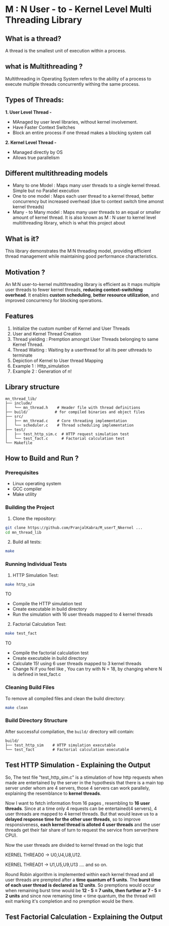 # M : N User - to - Kernel Level Multi Threading Library

## What is a thread?
A thread is the smallest unit of execution within a process.

## what is Multithreading ?
Multithreading in Operating System refers to the ability of a process to execute multiple threads concurrently withing the same process.

## Types of Threads:
**1. User Level Thread -**
- MAnaged by user level libraries, without kernel involvement.
- Have Faster Context Switches
- Block an entire process if one thread makes a blocking system call

**2. Kernel Level Thread -**
- Managed directly by OS
- Allows true parallelism

## Different multithreading models 
- Many to one Model : Maps many user threads to a single kernel thread. Simple but no Parallel execution
- One to one model : Maps each user thread to a kernel thread, better concurrency but increased overhead (due to context switch time amonst kernel threads)
- Many - to Many model : Maps many user threads to an equal or smaller amount of kernel thread. It is also known as M : N user to kernel level multithreading library, which is what this project about


## What is it?
This library demonstrates the M:N threading model, providing efficient thread management while maintaining good performance characteristics.

## Motivation ?
An M:N user-to-kernel multithreading library is efficient as it maps multiple user threads to fewer kernel threads, **reducing context-switching overhead**. It enables **custom scheduling**, **better resource utilization**, and improved concurrency for blocking operations.

## Features
1. Initialize the custom number of Kernel and User Threads
2. User and Kernel Thread Creation
3. Thread yielding : Premption amongst User Threads belonging to same Kernel Thread.
4. Thread Waiting : Waiting by a userthread for all its peer uthreads to terminate
5. Depiction  of Kernel to User thread Mapping
6. Example 1 : Http_simulation
7. Example 2 : Generation of n!


## Library structure
```
mn_thread_lib/
├── include/
│   └── mn_thread.h    # Header file with thread definitions
├── build/            # for compiled binaries and object files
├── src/
│   ├── mn_thread.c    # Core threading implementation
│   └── scheduler.c    # Thread scheduling implementation
├── test/
│   ├── test_http_sim.c  # HTTP request simulation test
│   └── test_fact.c      # Factorial calculation test
└── Makefile
```

## How to Build and Run ?

### Prerequisites
- Linux operating system
- GCC compiler
- Make utility

### Building the Project
1. Clone the repository:
```bash
git clone https://github.com/PranjalKabra/M_userT_Nkernel ...
cd mn_thread_lib
```

2. Build all tests:
```bash
make
```

### Running Individual Tests

1. HTTP Simulation Test:
```bash
make http_sim
```
TO 
- Compile the HTTP simulation test
- Create executable in build directory
- Run the simulation with 16 user threads mapped to 4 kernel threads

2. Factorial Calculation Test:
```bash
make test_fact
```
TO
- Compile the factorial calculation test
- Create executable in build directory
- Calculate 15! using 6 user threads mapped to 3 kernel threads
- Change N if you feel like , You can try with N = 18, by changing where N is defined in test_fact.c

### Cleaning Build Files
To remove all compiled files and clean the build directory:
```bash
make clean
```

### Build Directory Structure
After successful compilation, the `build/` directory will contain:
```
build/
├── test_http_sim    # HTTP simulation executable
└── test_fact        # Factorial calculation executable
```

## Test HTTP Simulation - Explaining the Output
So, The test file "test_http_sim.c" is a stimulation of how http requests when made are entertained by the server in the hypothesis that there is a main top server under whom are 4 servers, those 4 servers can work parallely, explaining the resemblance to **kernel threads**.  

Now I want to fetch information from 16 pages , resembling to **16 user threads**. Since at a time only 4 requests can be entertained(4 servers), 4 user threads are mapped to 4 kernel threads. But that would leave us to a **delayed response time for the other user threads**, so to improve responsiveness, **each kernel thread is alloted 4 user threads** and the user threads get their fair share of turn to request the service from server(here CPU).

Now the user threads are divided to kernel thread on the logic that

KERNEL THREAD0 -> U0,U4,U8,U12.

KERNEL THREAD1 -> U1,U5,U9,U13 .... and so on. 

Round Robin algorithm is implemented within each kernel thread and all user threads are prempted after a **time quantum of 5 units**. The **burst time of each user thread is declared as 12 units**. So premptions would occur when remaining burst time would be **12 - 5 = 7 units, then further ar 7 - 5 = 2 units** and since now remaning time < time quantum, the the thread will exit marking it's completion and no premption would be there.

## Test Factorial Calculation - Explaining the Output



